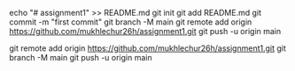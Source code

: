 echo "# assignment1" >> README.md
git init
git add README.md
git commit -m "first commit"
git branch -M main
git remote add origin https://github.com/mukhlechur26h/assignment1.git
git push -u origin main

git remote add origin https://github.com/mukhlechur26h/assignment1.git
git branch -M main
git push -u origin main